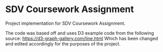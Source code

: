 # SDV Coursework Assignment

Project implementation for SDV Coursework Assignment.

The code was based off and uses D3 example code from the following source:
https://d3-graph-gallery.com/line.html
Which has been changed and edited accordingly for the purposes of the project.
